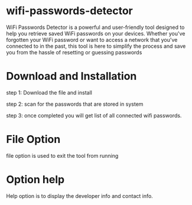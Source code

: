 # wifi-passwords-detector
WiFi Passwords Detector is a powerful and user-friendly tool designed to help you retrieve saved WiFi passwords on your devices. Whether you've forgotten your WiFi password or want to access a network that you've connected to in the past, this tool is here to simplify the process and save you from the hassle of resetting or guessing passwords

# Download and Installation
step 1: Download the file and install

step 2: scan for the passwords that are stored in system

step 3: once completed you will get list of all connected wifi passwords.

# File Option

file option is used to exit the tool from running

# Option help

Help option is to display the developer info and contact info.
